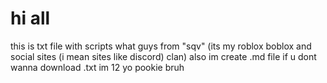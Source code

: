 # hi all
this is txt file with scripts what guys from "sqv" (its my roblox boblox and social sites (i mean sites like discord) clan)
also im create .md file if u dont wanna download .txt
im 12 yo pookie bruh
